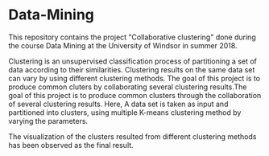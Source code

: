 # Data-Mining
This repository contains the project "Collaborative clustering" done during the course Data Mining at the University of Windsor in summer 2018.

Clustering is an unsupervised classification process of partitioning a set of data according to their similarities. Clustering results on the same data set can vary by using different clustering methods. The goal of this project is to produce common cluters by collaborating several clustering results.The goal of this project is to produce common clusters through the collaboration of several clustering results. Here, A data set is taken as input and partitioned into clusters, using multiple K-means clustering method by varying the parameters.

The visualization of the clusters resulted from different clustering methods has been observed as the final result.
